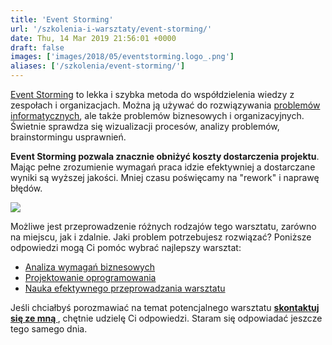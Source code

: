 ```yaml
---
title: 'Event Storming'
url: '/szkolenia-i-warsztaty/event-storming/'
date: Thu, 14 Mar 2019 21:56:01 +0000
draft: false
images: ['images/2018/05/eventstorming.logo_.png']
aliases: ['/szkolenia/event-storming/']
---
```


[Event Storming](/2018/12/06/event-storming-jak-szybko-odkrywac-nieznane/) to lekka i szybka metoda do współdzielenia wiedzy z zespołach i organizacjach. Można ją używać do rozwiązywania [problemów informatycznych](https://www.thoughtworks.com/radar/techniques/event-storming), ale także problemów biznesowych i organizacyjnych. Świetnie sprawdza się wizualizacji procesów, analizy problemów, brainstormingu usprawnień.

**Event Storming pozwala znacznie obniżyć koszty dostarczenia projektu**. Mając pełne zrozumienie wymagań praca idzie efektywniej a dostarczane wyniki są wyższej jakości. Mniej czasu poświęcamy na "rework" i naprawę błędów.

[![](/images/2019/09/event-storming-showcase.jpg)](/images/2019/09/event-storming-showcase.jpg)


Możliwe jest przeprowadzenie różnych rodzajów tego warsztatu, zarówno na miejscu, jak i zdalnie. Jaki problem potrzebujesz rozwiązać? Poniższe odpowiedzi mogą Ci pomóc wybrać najlepszy warsztat:

 *   [Analiza wymagań biznesowych](/szkolenia-i-warsztaty/event-storming-analiza-wymagan-biznesowych/)
 *   [Projektowanie oprogramowania](/szkolenia-i-warsztaty/event-storming-projektowanie-oprogramowania/)
 *   [Nauka efektywnego przeprowadzania warsztatu](/szkolenia-i-warsztaty/event-storming-nauka-przeprowadzania-warsztatu/)

Jeśli chciałbyś porozmawiać na temat potencjalnego warsztatu **[skontaktuj się ze mną ](/kontakt)**, chętnie udzielę Ci odpowiedzi. Staram się odpowiadać jeszcze tego samego dnia.